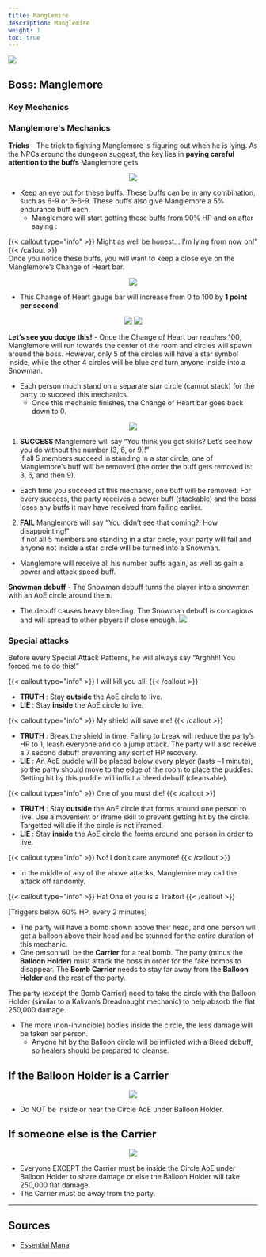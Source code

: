 ```yaml
---
title: Manglemire
description: Manglemire
weight: 1
toc: true
---
```


<div id="first-boss">

![](https://i.imgur.com/0SbpqXQ.jpg)
## Boss: Manglemore
### Key Mechanics

### Manglemore's Mechanics

**Tricks** - The trick to fighting Manglemore is figuring out when he is lying. As the NPCs around the dungeon suggest, the key lies in **paying careful attention to the buffs** Manglemore gets.

<center>

![](https://i.imgur.com/r4EyELE.png)

</center>

* Keep an eye out for these buffs. These buffs can be in any combination, such as 6-9 or 3-6-9. These buffs also give Manglemore a 5% endurance buff each. 
  * Manglemore will start getting these buffs from 90% HP and on after saying :

{{< callout type="info" >}}
Might as well be honest… I’m lying from now on!”
{{< /callout >}}     
Once you notice these buffs, you will want to keep a close eye on the Manglemore’s Change of Heart bar.

<center>

![](https://i.imgur.com/jmCgnH0.jpg)

</center>

* This Change of Heart gauge bar will increase from 0 to 100 by **1 point per second**.

<center>

![](https://i.imgur.com/oRqEruo.png)
![](https://i.imgur.com/4WLU3pa.png)

</center>

**Let’s see you dodge this!** - Once the Change of Heart bar reaches 100, Manglemore will run towards the center of the room and circles will spawn around the boss. However, only 5 of the circles will have a star symbol inside, while the other 4 circles will be blue and turn anyone inside into a Snowman. 
* Each person much stand on a separate star circle (cannot stack) for the party to succeed this mechanics. 
  * Once this mechanic finishes, the Change of Heart bar goes back down to 0.

<center>

![](https://i.imgur.com/hOzqYNz.jpg)

</center>

1. **SUCCESS**
Manglemore will say “You think you got skills? Let’s see how you do without the number (3, 6, or 9)!” <br>
If all 5 members succeed in standing in a star circle, one of Manglemore’s buff will be removed (the order the buff gets removed is: 3, 6, and then 9). 
  * Each time you succeed at this mechanic, one buff will be removed. For every success, the party receives a power buff (stackable) and the boss loses any buffs it may have received from failing earlier.
2. **FAIL**
Manglemore will say “You didn’t see that coming?! How disappointing!” <br>
If not all 5 members are standing in a star circle, your party will fail and anyone not inside a star circle will be turned into a Snowman. 
  * Manglemore will receive all his number buffs again, as well as gain a power and attack speed buff.

**Snowman debuff** - The Snowman debuff turns the player into a snowman with an AoE circle around them. 
* The debuff causes heavy bleeding. The Snowman debuff is contagious and will spread to other players if close enough.
![](https://i.imgur.com/npafaCy.jpg)

### Special attacks

Before every Special Attack Patterns, he will always say “Arghhh! You forced me to do this!”

 {{< callout type="info" >}}
I will kill you all!
{{< /callout >}}   

- **TRUTH** : Stay **outside** the AoE circle to live.
- **LIE** : Stay **inside** the AoE circle to live.

{{< callout type="info" >}}
My shield will save me!
{{< /callout >}}
- **TRUTH** : Break the shield in time. Failing to break will reduce the party’s HP to 1, leash everyone and do a jump attack. The party will also receive a 7 second debuff preventing any sort of HP recovery.
- **LIE** : An AoE puddle will be placed below every player (lasts ~1 minute), so the party should move to the edge of the room to place the puddles. Getting hit by this puddle will inflict a bleed debuff (cleansable).

 {{< callout type="info" >}}
One of you must die!
{{< /callout >}}

- **TRUTH** : Stay **outside** the AoE circle that forms around one person to live. Use a movement or iframe skill to prevent getting hit by the circle. Targetted will die if the circle is not iframed.
- **LIE** : Stay **inside** the AoE circle the forms around one person in order to live.

{{< callout type="info" >}}
No! I don’t care anymore!
{{< /callout >}}

- In the middle of any of the above attacks, Manglemire may call the attack off randomly.

{{< callout type="info" >}}
Ha! One of you is a Traitor!
{{< /callout >}}

[Triggers below 60% HP, every 2 minutes]
* The party will have a bomb shown above their head, and one person will get a balloon above their head and be stunned for the entire duration of this mechanic.
* One person will be the **Carrier** for a real bomb. The party (minus the **Balloon Holder**) must attack the boss in order for the fake bombs to disappear. The **Bomb Carrier** needs to stay far away from the **Balloon Holder** and the rest of the party.

The party (except the Bomb Carrier) need to take the circle with the Balloon Holder (similar to a Kalivan’s Dreadnaught mechanic) to help absorb the flat 250,000 damage. 
* The more (non-invincible) bodies inside the circle, the less damage will be taken per person.
  * Anyone hit by the Balloon circle will be inflicted with a Bleed debuff, so healers should be prepared to cleanse.
  
## If the Balloon Holder is a Carrier

<center>

![](https://i.imgur.com/fbA4o1k.png)

</center>

- Do NOT be inside or near the Circle AoE under Balloon Holder.

## If someone else is the Carrier  

<center>

![](https://i.imgur.com/W9lynJ5.png)

</center>

- Everyone EXCEPT the Carrier must be inside the Circle AoE under Balloon Holder to share damage or else the Balloon Holder will take 250,000 flat damage. 
- The Carrier must be away from the party.  

</div>
<hr/>

## Sources

* [Essential Mana](https://essentialmana.com/manglemire/)
